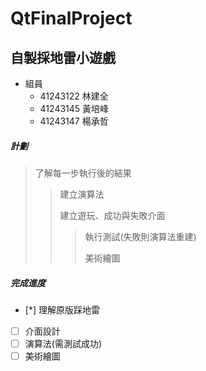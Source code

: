 # QtFinalProject
## 自製採地雷小遊戲

 * 組員
   * 41243122  林建全
   * 41243145  黃培峰
   * 41243147  楊承哲

##### 計劃
> 了解每一步執行後的結果
> 
>> 建立演算法
>> 
>> 建立遊玩、成功與失敗介面
>> 
>>> 執行測試(失敗則演算法重建)
>>> 
>>> 美術繪圖

  
##### 完成進度

- [*] 理解原版踩地雷
- [ ] 介面設計
- [ ] 演算法(需測試成功)
- [ ] 美術繪圖
